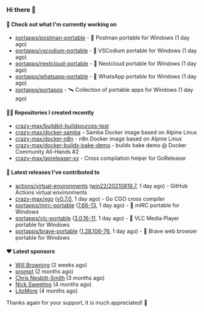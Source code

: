 ### Hi there 👋

#### 👷 Check out what I'm currently working on

- [portapps/postman-portable](https://github.com/portapps/postman-portable) - 🚀 Postman portable for Windows (1 day ago)
- [portapps/vscodium-portable](https://github.com/portapps/vscodium-portable) - 🚀 VSCodium portable for Windows (1 day ago)
- [portapps/nextcloud-portable](https://github.com/portapps/nextcloud-portable) - 🚀 Nextcloud portable for Windows (1 day ago)
- [portapps/whatsapp-portable](https://github.com/portapps/whatsapp-portable) - 🚀 WhatsApp portable for Windows (1 day ago)
- [portapps/portapps](https://github.com/portapps/portapps) - 🛰 Collection of portable apps for Windows (1 day ago)

#### 👨‍💻 Repositories I created recently

- [crazy-max/buildkit-buildsources-test](https://github.com/crazy-max/buildkit-buildsources-test)
- [crazy-max/docker-samba](https://github.com/crazy-max/docker-samba) - Samba Docker image based on Alpine Linux
- [crazy-max/docker-n8n](https://github.com/crazy-max/docker-n8n) - n8n Docker image based on Alpine Linux
- [crazy-max/docker-buildx-bake-demo](https://github.com/crazy-max/docker-buildx-bake-demo) - buildx bake demo @ Docker Community All-Hands #2
- [crazy-max/goreleaser-xx](https://github.com/crazy-max/goreleaser-xx) - Cross compilation helper for GoReleaser

#### 🚀 Latest releases I've contributed to

- [actions/virtual-environments](https://github.com/actions/virtual-environments) ([win22/20210819.7](https://github.com/actions/virtual-environments/releases/tag/win22%2F20210819.7), 1 day ago) - GitHub Actions virtual environments
- [crazy-max/xgo](https://github.com/crazy-max/xgo) ([v0.7.0](https://github.com/crazy-max/xgo/releases/tag/v0.7.0), 1 day ago) - Go CGO cross compiler
- [portapps/mirc-portable](https://github.com/portapps/mirc-portable) ([7.66-13](https://github.com/portapps/mirc-portable/releases/tag/7.66-13), 1 day ago) - 🚀 mIRC portable for Windows
- [portapps/vlc-portable](https://github.com/portapps/vlc-portable) ([3.0.16-11](https://github.com/portapps/vlc-portable/releases/tag/3.0.16-11), 1 day ago) - 🚀 VLC Media Player portable for Windows 
- [portapps/brave-portable](https://github.com/portapps/brave-portable) ([1.28.106-76](https://github.com/portapps/brave-portable/releases/tag/1.28.106-76), 1 day ago) - 🚀 Brave web browser portable for Windows

#### ❤️ Latest sponsors
- [Will Browning](https://github.com/willbrowningme) (2 weeks ago)
- [prompt](https://github.com/pr-mpt) (2 months ago)
- [Chris Nesbitt-Smith](https://github.com/chrisns) (3 months ago)
- [Nick Sweeting](https://github.com/pirate) (4 months ago)
- [LitoMore](https://github.com/LitoMore) (4 months ago)

Thanks again for your support, it is much appreciated! 🙏
